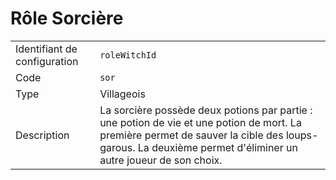 # Rôle Sorcière

|                              |                                                                                                                                                                                                            |
| ---------------------------- | ---------------------------------------------------------------------------------------------------------------------------------------------------------------------------------------------------------- |
| Identifiant de configuration | `roleWitchId`                                                                                                                                                                                              |
| Code                         | `sor`                                                                                                                                                                                                      |
| Type                         | Villageois                                                                                                                                                                                                 |
| Description                  | La sorcière possède deux potions par partie : une potion de vie et une potion de mort. La première permet de sauver la cible des loups-garous. La deuxième permet d'éliminer un autre joueur de son choix. |
